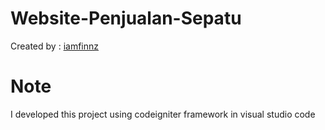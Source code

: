 # Website-Penjualan-Sepatu

Created by : <a href="https://www.instagram.com/ilhamarf7/">iamfinnz</a>

# Note
I developed this project using codeigniter framework in visual studio code
